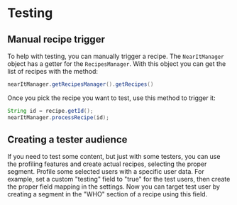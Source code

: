 # Testing

## Manual recipe trigger

To help with testing, you can manually trigger a recipe.
The `NearItManager` object has a getter for the `RecipesManager`. 
With this object you can get the list of recipes with the method:

```java
nearItManager.getRecipesManager().getRecipes()
```
Once you pick the recipe you want to test, use this method to trigger it:

```java
String id = recipe.getId();
nearItManager.processRecipe(id);
```
## Creating a tester audience

If you need to test some content, but just with some testers, you can use the profiling features and create actual recipes, selecting the proper segment.
Profile some selected users with a specific user data. For example, set a custom "testing" field to "true" for the test users, then create the proper field mapping in the settings. Now you can target test user by creating a segment in the "WHO" section of a recipe using this field.
